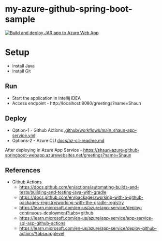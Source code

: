 # my-azure-github-spring-boot-sample

[![Build and deploy JAR app to Azure Web App](https://github.com/shaunthomas999/my-azure-github-spring-boot-sample/actions/workflows/main_shaun-app-service.yml/badge.svg?branch=main)](https://github.com/shaunthomas999/my-azure-github-spring-boot-sample/actions/workflows/main_shaun-app-service.yml)

# Setup

* Install Java
* Install Git

## Run

* Start the application in Intellij IDEA
* Access endpoint - http://localhost:8080/greetings?name=Shaun

## Deploy

* Option-1 - Github Actions [.github/workflows/main_shaun-app-service.yml](.github%2Fworkflows%2Fmain_shaun-app-service.yml)
* Options-2 - Azure CLI [docs/az-cli-readme.md](docs%2Faz-cli-readme.md)

After deploying in Azure App Service - https://shaun-azure-github-springboot-webapp.azurewebsites.net/greetings?name=Shaun

## References

* Github Actions
  * https://docs.github.com/en/actions/automating-builds-and-tests/building-and-testing-java-with-gradle
  * https://docs.github.com/en/packages/working-with-a-github-packages-registry/working-with-the-gradle-registry
  * https://learn.microsoft.com/en-us/azure/app-service/deploy-continuous-deployment?tabs=github
  * https://learn.microsoft.com/en-us/azure/app-service/app-service-sql-asp-github-actions
  * https://learn.microsoft.com/en-us/azure/app-service/deploy-github-actions?tabs=applevel
